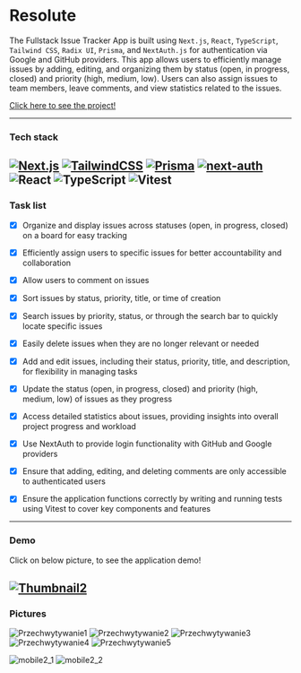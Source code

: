 # Resolute
The Fullstack Issue Tracker App is built using `Next.js`, `React`, `TypeScript`, `Tailwind CSS`, `Radix UI`, `Prisma`, and `NextAuth.js` for authentication via Google and GitHub providers. This app allows users to efficiently manage issues by adding, editing, and organizing them by status (open, in progress, closed) and priority (high, medium, low). Users can also assign issues to team members, leave comments, and view statistics related to the issues. 

[Click here to see the project!](https://resolute-topaz.vercel.app/)

---

### Tech stack
[![Next.js](https://img.shields.io/badge/Next.js-black?logo=next.js&logoColor=white)](#)
[![TailwindCSS](https://img.shields.io/badge/Tailwind%20CSS-%2338B2AC.svg?logo=tailwind-css&logoColor=white)](#)
[![Prisma](https://img.shields.io/badge/ORM-Prisma-black)](#)
[![next-auth](https://img.shields.io/badge/next--auth-red?style=flat-square)](#)
![React](https://img.shields.io/badge/react-%2320232a.svg?style=flat-square&logo=react&logoColor=%2361DAFB) ![TypeScript](https://img.shields.io/badge/typescript-%23007ACC.svg?style=flat-square&logo=typescript&logoColor=white) 
![Vitest](https://img.shields.io/badge/Vitest-234ED1C5?style=flat-square&logo=vitest&logoColor=yellow) 
---

### Task list 

- [x] Organize and display issues across statuses (open, in progress, closed) on a board for easy tracking
- [x] Efficiently assign users to specific issues for better accountability and collaboration
- [x] Allow users to comment on issues 
- [x] Sort issues by status, priority, title, or time of creation
- [x] Search issues by priority, status, or through the search bar to quickly locate specific issues
- [X] Easily delete issues when they are no longer relevant or needed
- [X] Add and edit issues, including their status, priority, title, and description, for flexibility in managing tasks
- [X] Update the status (open, in progress, closed) and priority (high, medium, low) of issues as they progress
- [X] Access detailed statistics about issues, providing insights into overall project progress and workload
- [X] Use NextAuth to provide login functionality with GitHub and Google providers
- [X] Ensure that adding, editing, and deleting comments are only accessible to authenticated users
- [X] Ensure the application functions correctly by writing and running tests using Vitest to cover key components and features


---

### Demo

Click on below picture, to see the application demo!

[![Thumbnail2](https://github.com/user-attachments/assets/496b6813-83e1-4dcb-8c0f-84f23a5440ac)](https://www.youtube.com/watch?v=aG8YLScF17U)
---


### Pictures
![Przechwytywanie1](https://github.com/user-attachments/assets/bcc89abf-d69b-4716-b982-7626e45ac396)
![Przechwytywanie2](https://github.com/user-attachments/assets/b106d75f-6252-4837-931b-b5e5d4407917)
![Przechwytywanie3](https://github.com/user-attachments/assets/367f46a3-c362-4d4f-8b93-d86ec10f850b)
![Przechwytywanie4](https://github.com/user-attachments/assets/73e931fb-4bf1-4ebc-81b5-791868308478)
![Przechwytywanie5](https://github.com/user-attachments/assets/850ec1a9-fb21-4e58-95c9-97d07e178816)

![mobile2_1](https://github.com/user-attachments/assets/e1545c20-80c4-4f81-913e-154f949512fd)
![mobile2_2](https://github.com/user-attachments/assets/ce981dae-0b50-4638-a64f-7943f1ef72a1)

